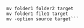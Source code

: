 ```mv source target  
mv folder1 folder2 target  
mv folder1 file1 target  
mv -option source target```